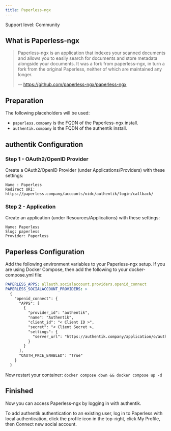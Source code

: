 ```yaml
---
title: Paperless-ngx
---
```


<span class="badge badge--secondary">Support level: Community</span>

## What is Paperless-ngx

> Paperless-ngx is an application that indexes your scanned documents and allows you to easily search for documents and store metadata alongside your documents. It was a fork from paperless-ngx, in turn a fork from the original Paperless, neither of which are maintained any longer.
>
> -- https://github.com/paperless-ngx/paperless-ngx

## Preparation

The following placeholders will be used:

- `paperless.company` is the FQDN of the Paperless-ngx install.
- `authentik.company` is the FQDN of the authentik install.

## authentik Configuration

### Step 1 - OAuth2/OpenID Provider

Create a OAuth2/OpenID Provider (under Applications/Providers) with these settings:

    Name : Paperless
    Redirect URI: https://paperless.company/accounts/oidc/authentik/login/callback/

### Step 2 - Application

Create an application (under Resources/Applications) with these settings:

    Name: Paperless
    Slug: paperless
    Provider: Paperless

## Paperless Configuration

Add the following environment variables to your Paperless-ngx setup. If you are using Docker Compose, then add the following to your docker-compose.yml file:

```yaml
PAPERLESS_APPS: allauth.socialaccount.providers.openid_connect
PAPERLESS_SOCIALACCOUNT_PROVIDERS: >
  {
    "openid_connect": {
      "APPS": [
        {
          "provider_id": "authentik",
          "name": "Authentik",
          "client_id": "< Client ID >",
          "secret": "< Client Secret >,
          "settings": {
            "server_url": "https://authentik.company/application/o/authorize/"
          }
        }
      ],
      "OAUTH_PKCE_ENABLED": "True"
    }
  }
```

Now restart your container:
`docker compose down && docker compose up -d`

## Finished

Now you can access Paperless-ngx by logging in with authentik.

To add authentik authentication to an existing user, log in to Paperless with local authentication, click the profile icon in the top-right, click My Profile, then Connect new social account.

